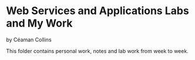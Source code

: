 # Web Services and Applications Labs and My Work
by Céaman Collins

This folder contains personal work, notes and lab work from week to week.